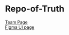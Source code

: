 # Repo-of-Truth

[Team Page](admin/team.md)
<br>
[Figma UI page](https://www.figma.com/design/Mnj4Wac6mtorT9nTxEAdao/Untitled?node-id=1-5&t=d0QpbnTKxcFYECAi-1)
